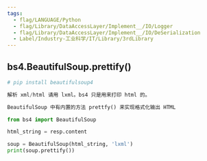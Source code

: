 ```yaml
---
tags:
  - flag/LANGUAGE/Python
  - flag/Library/DataAccessLayer/Implement__/IO/Logger
  - flag/Library/DataAccessLayer/Implement__/IO/DeSerialization
  - Label/Industry-工业科学/IT/Library/3rdLibrary
---
```


## bs4.BeautifulSoup.prettify()

```python
# pip install beautifulsoup4

解析 xml/html 请用 lxml。bs4 只是用来打印 html 的。

BeautifulSoup 中有内置的方法 prettfy() 来实现格式化输出 HTML

from bs4 import BeautifulSoup

html_string = resp.content

soup = BeautifulSoup(html_string, 'lxml')
print(soup.prettify())


```
